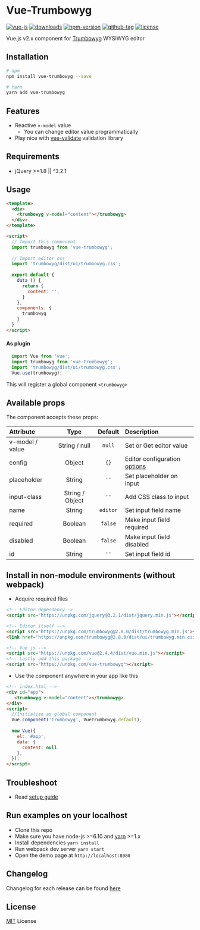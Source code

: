 # Vue-Trumbowyg

[![vue-js](https://img.shields.io/badge/vue.js-2.x-brightgreen.svg?maxAge=604800)](https://vuejs.org/)
[![downloads](https://img.shields.io/npm/dt/vue-trumbowyg.svg)](https://www.npmjs.com/package/vue-trumbowyg)
[![npm-version](https://img.shields.io/npm/v/vue-trumbowyg.svg)](https://www.npmjs.com/package/vue-trumbowyg)
[![github-tag](https://img.shields.io/github/tag/ankurk91/vue-trumbowyg.svg?maxAge=1800)](https://github.com/ankurk91/vue-trumbowyg/)
[![license](https://img.shields.io/github/license/ankurk91/vue-trumbowyg.svg?maxAge=1800)]()

Vue.js v2.x component for [Trumbowyg](https://alex-d.github.com/Trumbowyg) WYSIWYG editor

## Installation
```bash
# npm
npm install vue-trumbowyg --save

# Yarn
yarn add vue-trumbowyg
```

## Features
* Reactive ``v-model`` value
    - You can change editor value programmatically 
* Play nice with [vee-validate](https://github.com/logaretm/vee-validate) validation library

## Requirements
* jQuery >=1.8 || ^3.2.1
    
## Usage
```html
<template>
  <div>
    <trumbowyg v-model="content"></trumbowyg>
  </div>
</template>

<script>  
  // Import this component
  import trumbowyg from 'vue-trumbowyg';
  
  // Import editor css
  import 'trumbowyg/dist/ui/trumbowyg.css';
   
  export default {    
    data () {
      return {
        content: '',       
      }
    },
    components: {
      trumbowyg
    }
  }
</script>
```

#### As plugin
```js
  import Vue from 'vue';
  import trumbowyg from 'vue-trumbowyg';
  import 'trumbowyg/dist/ui/trumbowyg.css';
  Vue.use(trumbowyg);
```
This will register a global component `<trumbowyg>` 

## Available props
The component accepts these props:

| Attribute       | Type               | Default               | Description      |
| :---            |  :---:             | :---:                 | :---             |
| v-model / value | String / null      | `null`                | Set or Get editor value |
| config          | Object             | `{}`                  | Editor configuration [options](http://alex-d.github.io/Trumbowyg/documentation.html#basic-options)|
| placeholder     | String             | `''`                  | Set placeholder on input |
| input-class     | String / Object    | `''`                  | Add CSS class to input  |
| name            | String             | `editor`              | Set input field name  |
| required        | Boolean            | `false`               | Make input field required |
| disabled        | Boolean            | `false`               | Make input field disabled |
| id              | String             | `''`                  | Set input field id |

## Install in non-module environments (without webpack)
* Acquire required files
```html
<!-- Editor dependency-->
<script src="https://unpkg.com/jquery@3.2.1/dist/jquery.min.js"></script>

<!-- Editor itself -->
<script src="https://unpkg.com/trumbowyg@2.8.0/dist/trumbowyg.min.js"></script>
<link href="https://unpkg.com/trumbowyg@2.8.0/dist/ui/trumbowyg.min.css" rel="stylesheet">

<!-- Vue js -->
<script src="https://unpkg.com/vue@2.4.4/dist/vue.min.js"></script>
<!-- Lastly add this package -->
<script src="https://unpkg.com/vue-trumbowyg"></script>
```
* Use the component anywhere in your app like this
```html
<!-- index.html -->
<div id="app">  
   <trumbowyg v-model="content"></trumbowyg>  
</div>
<script>
  //Initialize as global component
  Vue.component('Trumbowyg', VueTrumbowyg.default);
  
  new Vue({
    el: '#app',
    data: {
      content: null
    },    
  });
</script>
```

## Troubleshoot
* Read [setup guide](https://github.com/ankurk91/vue-trumbowyg/wiki)

## Run examples on your localhost
* Clone this repo
* Make sure you have node-js >=6.10 and [yarn](https://yarnpkg.com) >=1.x
* Install dependencies
``
yarn install
``
* Run webpack dev server
``
yarn start
``
* Open the demo page at ``http://localhost:8080``

## Changelog
Changelog for each release can be found [here](CHANGELOG.md)

## License
[MIT](LICENSE.txt) License
